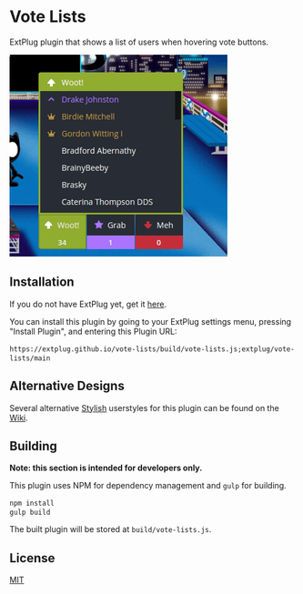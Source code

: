 Vote Lists
==========

ExtPlug plugin that shows a list of users when hovering vote buttons.

![Screenshot](./screenshot.png)

## Installation

If you do not have ExtPlug yet, get it [here](https://extplug.github.io).

You can install this plugin by going to your ExtPlug settings menu, pressing
"Install Plugin", and entering this Plugin URL:

```
https://extplug.github.io/vote-lists/build/vote-lists.js;extplug/vote-lists/main
```

## Alternative Designs

Several alternative [Stylish](https://userstyles.org/) userstyles for this
plugin can be found on the [Wiki](https://github.com/ExtPlug/vote-lists/wiki/Alternative-Designs).

## Building

**Note: this section is intended for developers only.**

This plugin uses NPM for dependency management and `gulp` for building.

```
npm install
gulp build
```

The built plugin will be stored at `build/vote-lists.js`.

## License

[MIT](./LICENSE)
